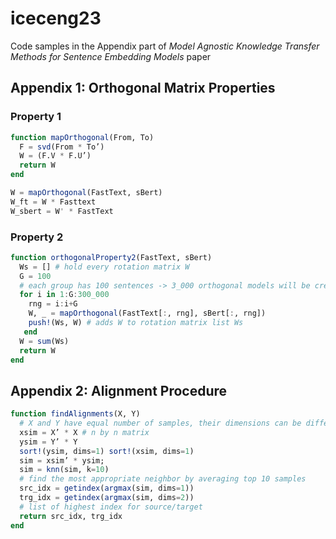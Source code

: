 # iceceng23
Code samples in the Appendix part of *Model Agnostic Knowledge Transfer Methods for Sentence Embedding Models* paper


## Appendix 1: Orthogonal Matrix Properties
### Property 1

```julia
function mapOrthogonal(From, To)
  F = svd(From * To’) 
  W = (F.V * F.U’)
  return W
end

W = mapOrthogonal(FastText, sBert)
W_ft = W * Fasttext
W_sbert = W' * FastText

```


### Property 2
```julia
function orthogonalProperty2(FastText, sBert)
  Ws = [] # hold every rotation matrix W
  G = 100
  # each group has 100 sentences -> 3_000 orthogonal models will be created
  for i in 1:G:300_000
    rng = i:i+G
    W, _ = mapOrthogonal(FastText[:, rng], sBert[:, rng])
    push!(Ws, W) # adds W to rotation matrix list Ws 
   end
  W = sum(Ws) 
  return W
end
```

## Appendix 2: Alignment Procedure
```julia
function findAlignments(X, Y)
  # X and Y have equal number of samples, their dimensions can be different 
  xsim = X’ * X # n by n matrix 
  ysim = Y’ * Y
  sort!(ysim, dims=1) sort!(xsim, dims=1)
  sim = xsim’ * ysim; 
  sim = knn(sim, k=10)
  # find the most appropriate neighbor by averaging top 10 samples
  src_idx = getindex(argmax(sim, dims=1))
  trg_idx = getindex(argmax(sim, dims=2))
  # list of highest index for source/target
  return src_idx, trg_idx 
end
```
